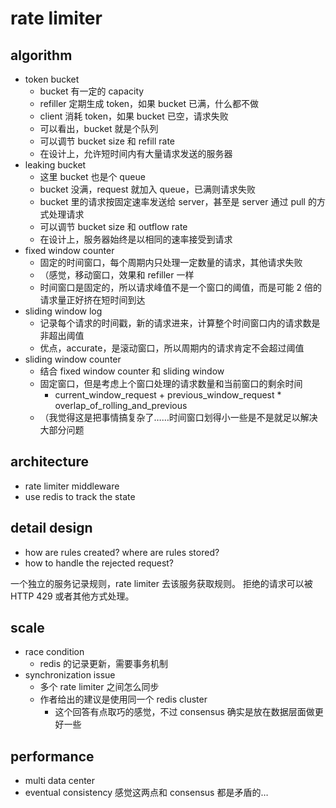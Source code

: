 # rate limiter

## algorithm
- token bucket
    - bucket 有一定的 capacity
    - refiller 定期生成 token，如果 bucket 已满，什么都不做
    - client 消耗 token，如果 bucket 已空，请求失败
    - 可以看出，bucket 就是个队列
    - 可以调节 bucket size 和 refill rate
    - 在设计上，允许短时间内有大量请求发送的服务器
- leaking bucket
    - 这里 bucket 也是个 queue
    - bucket 没满，request 就加入 queue，已满则请求失败
    - bucket 里的请求按固定速率发送给 server，甚至是 server 通过 pull 的方式处理请求
    - 可以调节 bucket size 和 outflow rate
    - 在设计上，服务器始终是以相同的速率接受到请求
- fixed window counter
    - 固定的时间窗口，每个周期内只处理一定数量的请求，其他请求失败
    - （感觉，移动窗口，效果和 refiller 一样
    - 时间窗口是固定的，所以请求峰值不是一个窗口的阈值，而是可能 2 倍的请求量正好挤在短时间到达
- sliding window log
    - 记录每个请求的时间戳，新的请求进来，计算整个时间窗口内的请求数是非超出阈值
    - 优点，accurate，是滚动窗口，所以周期内的请求肯定不会超过阈值
- sliding window counter
    - 结合 fixed window counter 和 sliding window
    - 固定窗口，但是考虑上个窗口处理的请求数量和当前窗口的剩余时间
        - current_window_request + previous_window_request * overlap_of_rolling_and_previous
    - （我觉得这是把事情搞复杂了……时间窗口划得小一些是不是就足以解决大部分问题

## architecture
- rate limiter middleware
- use redis to track the state

## detail design
- how are rules created? where are rules stored?
- how to handle the rejected request?

一个独立的服务记录规则，rate limiter 去该服务获取规则。
拒绝的请求可以被 HTTP 429 或者其他方式处理。

## scale
- race condition
    - redis 的记录更新，需要事务机制
- synchronization issue
    - 多个 rate limiter 之间怎么同步
    - 作者给出的建议是使用同一个 redis cluster
        - 这个回答有点取巧的感觉，不过 consensus 确实是放在数据层面做更好一些

## performance
- multi data center
- eventual consistency
感觉这两点和 consensus 都是矛盾的…
